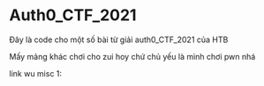 # Auth0_CTF_2021


Đây là code cho một số bài từ giải auth0_CTF_2021 của HTB

Mấy mảng khác chơi cho zui hoy chứ chủ yếu là mình chơi pwn nhá


link wu misc 1: 

